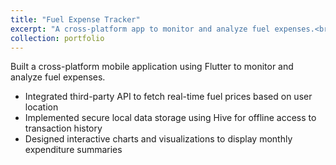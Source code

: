 ```yaml
---
title: "Fuel Expense Tracker"
excerpt: "A cross-platform app to monitor and analyze fuel expenses.<br/><img src='/images/fuel-exp-tracker-pic-2.jpg' style='width:200px;'>"
collection: portfolio
---
```


Built a cross-platform mobile application using Flutter to monitor and analyze fuel expenses.

- Integrated third-party API to fetch real-time fuel prices based on user location
- Implemented secure local data storage using Hive for offline access to transaction history
- Designed interactive charts and visualizations to display monthly expenditure summaries
